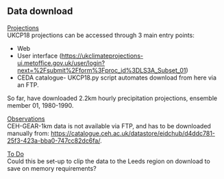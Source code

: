 ## Data download

<ins>Projections</ins>  
UKCP18 projections can be accessed through 3 main entry points:
* Web
* User interface (https://ukclimateprojections-ui.metoffice.gov.uk/user/login?next=%2Fsubmit%2Fform%3Fproc_id%3DLS3A_Subset_01)
* CEDA catalogue- UKCP18.py script automates download from here via an FTP.

So far, have downloaded 2.2km hourly precipitation projections, ensemble member 01, 1980-1990.

<ins>Observations</ins>  
CEH-GEAR-1km data is not available via FTP, and has to be downloaded manually from: https://catalogue.ceh.ac.uk/datastore/eidchub/d4ddc781-25f3-423a-bba0-747cc82dc6fa/.

<ins> To Do </ins>  
Could this be set-up to clip the data to the Leeds region on download to save on memory requirements?
